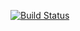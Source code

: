[![Build Status](https://travis-ci.org/N0ct3/Katas.svg?branch=master)](https://travis-ci.org/N0ct3/Katas)
